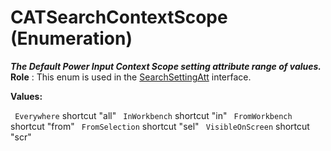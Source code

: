 # CATSearchContextScope (Enumeration)

**_The Default Power Input Context Scope setting attribute range of values._**
**Role** : This enum is used in the [SearchSettingAtt](../InfInterfaces/interface_SearchSettingAtt_54192.md) interface.

**Values:**

` Everywhere`      shortcut "all"
` InWorkbench`      shortcut "in"
` FromWorkbench`      shortcut "from"
` FromSelection`      shortcut "sel"
` VisibleOnScreen`      shortcut "scr"